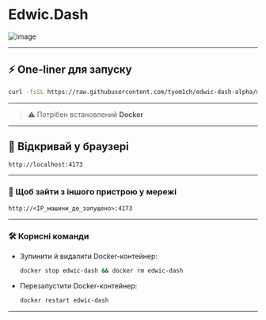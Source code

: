 # Edwic.Dash

![image](https://github.com/user-attachments/assets/cc4f998c-a5bb-49e9-a80c-bbe3e20a9859)

---

## ⚡ One-liner для запуску

```bash
curl -fsSL https://raw.githubusercontent.com/tyom1ch/edwic-dash-alpha/main/install.sh -o install.sh && bash install.sh
```

---

> ⚠️ Потрібен встановлений **Docker**

---

## 🚀 Відкривай у браузері

```
http://localhost:4173
```

---

### 📡 Щоб зайти з іншого пристрою у мережі

```
http://<IP_машини_де_запущено>:4173
```

---

### 🛠️ Корисні команди

* Зупинити й видалити Docker-контейнер:

  ```bash
  docker stop edwic-dash && docker rm edwic-dash
  ```

* Перезапустити Docker-контейнер:

  ```bash
  docker restart edwic-dash
  ```
---
